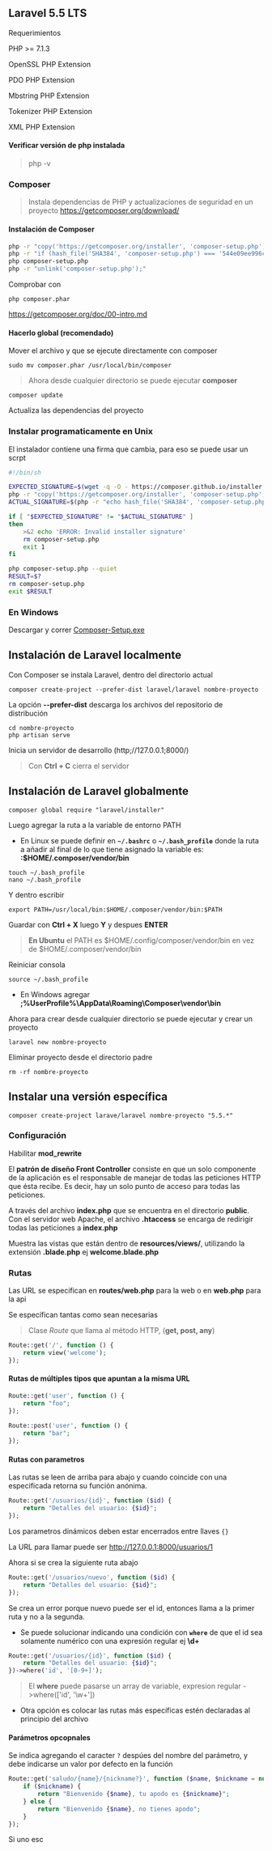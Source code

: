 ## Laravel 5.5 LTS

Requerimientos

PHP >= 7.1.3

OpenSSL PHP Extension

PDO PHP Extension

Mbstring PHP Extension

Tokenizer PHP Extension

XML PHP Extension

#### Verificar versión de php instalada
>php -v


### Composer 
> Instala dependencias de PHP y actualizaciones de seguridad en un proyecto
<https://getcomposer.org/download/>

#### Instalación de Composer
```sh
php -r "copy('https://getcomposer.org/installer', 'composer-setup.php');"
php -r "if (hash_file('SHA384', 'composer-setup.php') === '544e09ee996cdf60ece3804abc52599c22b1f40f4323403c44d44fdfdd586475ca9813a858088ffbc1f233e9b180f061') { echo 'Installer verified'; } else { echo 'Installer corrupt'; unlink('composer-setup.php'); } echo PHP_EOL;"
php composer-setup.php
php -r "unlink('composer-setup.php');"
```

Comprobar con
```
php composer.phar
```


https://getcomposer.org/doc/00-intro.md

#### Hacerlo global (recomendado)
Mover el archivo y que se ejecute directamente con composer

```
sudo mv composer.phar /usr/local/bin/composer
```

> Ahora desde cualquier directorio se puede ejecutar **composer**
```
composer update
```
Actualiza las dependencias del proyecto


### Instalar programaticamente en Unix
El instalador contiene una firma que cambia, para eso se puede usar un scrpt
```sh
#!/bin/sh

EXPECTED_SIGNATURE=$(wget -q -O - https://composer.github.io/installer.sig)
php -r "copy('https://getcomposer.org/installer', 'composer-setup.php');"
ACTUAL_SIGNATURE=$(php -r "echo hash_file('SHA384', 'composer-setup.php');")

if [ "$EXPECTED_SIGNATURE" != "$ACTUAL_SIGNATURE" ]
then
    >&2 echo 'ERROR: Invalid installer signature'
    rm composer-setup.php
    exit 1
fi

php composer-setup.php --quiet
RESULT=$?
rm composer-setup.php
exit $RESULT
```

### En Windows
Descargar y correr [Composer-Setup.exe](https://getcomposer.org/Composer-Setup.exe)


## Instalación de Laravel localmente
Con Composer se instala Laravel, dentro del directorio actual

```
composer create-project --prefer-dist laravel/laravel nombre-proyecto
```
La opción **--prefer-dist** descarga los archivos del repositorio de distribución

```
cd nombre-proyecto
php artisan serve
```
Inicia un servidor de desarrollo (http;//127.0.0.1;8000/)
> Con **Ctrl + C** cierra el servidor

## Instalación de Laravel globalmente

```
composer global require "laravel/installer"
```

Luego agregar la ruta a la variable de entorno PATH

- En Linux se puede definir en **`~/.bashrc`** o **`~/.bash_profile`** donde la ruta a añadir al final de lo que tiene asignado la variable es: **:$HOME/.composer/vendor/bin**
```
touch ~/.bash_profile
nano ~/.bash_profile
```
Y dentro escribir
```
export PATH=/usr/local/bin:$HOME/.composer/vendor/bin:$PATH
```
Guardar con **Ctrl + X** luego **Y** y despues **ENTER**
> **En Ubuntu** el PATH es $HOME/.config/composer/vendor/bin en vez de $HOME/.composer/vendor/bin

Reiniciar consola
```
source ~/.bash_profile
```

- En Windows agregar **;%UserProfile%\AppData\Roaming\Composer\vendor\bin**


Ahora para crear desde cualquier directorio se puede ejecutar y crear un proyecto

```
laravel new nombre-proyecto
```

Eliminar proyecto desde el directorio padre
```
rm -rf nombre-proyecto
```

## Instalar una versión específica

```
composer create-project larave/laravel nombre-proyecto "5.5.*"
```


### Configuración

Habilitar **mod_rewrite**

El **patrón de diseño Front Controller** consiste en que un solo componente de la aplicación es el responsable de manejar de todas las peticiones HTTP que ésta recibe. Es decir, hay un solo punto de acceso para todas las peticiones.

A través del archivo **index.php** que se encuentra en el directorio **public**. Con el servidor web Apache, el archivo **.htaccess** se encarga de redirigir todas las peticiones a **index.php**



Muestra las vistas que están dentro de **resources/views/**, utilizando la extensión **.blade.php** ej **welcome.blade.php**


### Rutas
Las URL se especifican en **routes/web.php** para la web o en **web.php** para la api

Se específican tantas como sean necesarias
> Clase *Route* que llama al método HTTP, (**get, post, any**)
```php
Route::get('/', function () {
    return view('welcome');
});
```

#### Rutas de múltiples tipos que apuntan a la misma URL

```php
Route::get('user', function () {
    return "foo";
});
 
Route::post('user', function () {
    return "bar";
});
```

#### Rutas con parametros
Las rutas se leen de arriba para abajo y cuando coincide con una especificada retorna su función anónima.
```php
Route::get('/usuarios/{id}', function ($id) {
    return "Detalles del usuario: {$id}";
});
```
Los parametros dinámicos deben estar encerrados entre llaves `{}`

La URL para llamar puede ser http://127.0.0.1:8000/usuarios/1

Ahora si se crea la siguiente ruta abajo
```php
Route::get('/usuarios/nuevo', function ($id) {
    return "Detalles del usuario: {$id}";
});
```
Se crea un error porque nuevo puede ser el id, entonces llama a la primer ruta y no a la segunda.

- Se puede solucionar indicando una condición con **`where`** de que el id sea solamente numérico con una expresión regular ej **\d+**
```php
Route::get('/usuarios/{id}', function ($id) {
    return "Detalles del usuario: {$id}";
})->where('id', '[0-9+]');
```
> El **where** puede pasarse un array de variable, expresion regular 
> ->where(['id', '\w+'])

- Otra opción es colocar las rutas más específicas estén declaradas al principio del archivo

#### Parámetros opcopnales
Se indica agregando el caracter `?` despúes del nombre del parámetro, y debe indicarse un valor por defecto en la función
```php
Route::get('saludo/{name}/{nickname?}', function ($name, $nickname = null) {
    if ($nickname) {
        return "Bienvenido {$name}, tu apodo es {$nickname}";
    } else {
        return "Bienvenido {$name}, no tienes apodo";
    }
});
```


Si uno esc